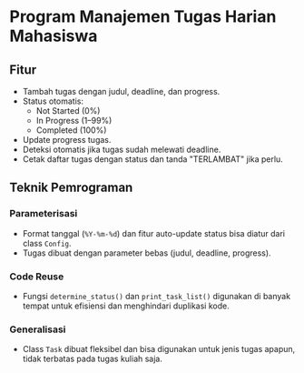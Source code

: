 #  Program Manajemen Tugas Harian Mahasiswa

##  Fitur
- Tambah tugas dengan judul, deadline, dan progress.
- Status otomatis: 
  - Not Started (0%)
  - In Progress (1–99%)
  - Completed (100%)
- Update progress tugas.
- Deteksi otomatis jika tugas sudah melewati deadline.
- Cetak daftar tugas dengan status dan tanda "TERLAMBAT" jika perlu.

##  Teknik Pemrograman

###  Parameterisasi
- Format tanggal (`%Y-%m-%d`) dan fitur auto-update status bisa diatur dari class `Config`.
- Tugas dibuat dengan parameter bebas (judul, deadline, progress).

###  Code Reuse
- Fungsi `determine_status()` dan `print_task_list()` digunakan di banyak tempat untuk efisiensi dan menghindari duplikasi kode.

###  Generalisasi
- Class `Task` dibuat fleksibel dan bisa digunakan untuk jenis tugas apapun, tidak terbatas pada tugas kuliah saja.

